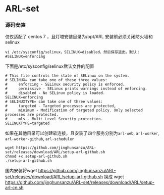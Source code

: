 # ARL-set
### 源码安装

仅仅适配了 centos 7 ，且灯塔安装目录为/opt/ARL
安装前必须关闭防火墙和selinux
```
vi /etc/sysconfig/selinux，SELINUX=disabled，然后保存退出。默认：#SELINUX=enforcing
```
下面是/etc/sysconfig/selinux默认文件的配置

```
# This file controls the state of SELinux on the system.
# SELINUX= can take one of these three values:
#     enforcing - SELinux security policy is enforced.
#     permissive - SELinux prints warnings instead of enforcing.
#     disabled - No SELinux policy is loaded.
SELINUX=enforcing
# SELINUXTYPE= can take one of three values:
#     targeted - Targeted processes are protected,
#     minimum - Modification of targeted policy. Only selected processes are protected.
#     mls - Multi Level Security protection.
SELINUXTYPE=targeted
```

如果在其他目录可以创建软连接，且安装了四个服务分别为`arl-web`, `arl-worker`, `arl-worker-github`, `arl-scheduler`

```
wget https://github.com/jinghunsanzu/ARL-set/releases/download/ARL/setup-arl-github.sh
chmod +x setup-arl-github.sh
./setup-arl-github.sh
```

国内安装将wget https://github.com/jinghunsanzu/ARL-set/releases/download/ARL/setup-arl-github.sh  换成 
wget https://github.com/jinghunsanzu/ARL-set/releases/download/ARL/setup-arl-cn.sh

